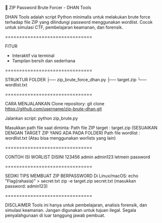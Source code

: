 🔐 ZIP Password Brute Forcer - DHAN Tools

DHAN Tools adalah script Python minimalis untuk melakukan brute force terhadap file ZIP yang dilindungi password menggunakan wordlist. Cocok untuk simulasi CTF, pembelajaran keamanan, dan forensik.

===============================

FITUR
- Interaktif via terminal
- Tampilan bersih dan sederhana

===============================

STRUKTUR FOLDER
├── zip_brute_force_dhan.py
├── target.zip
└── wordlist.txt

===============================

CARA MENJALANKAN
Clone repository:
git clone https://github.com/username/zip-brute-dhan.git

Jalankan script:
python zip_brute.py

Masukkan path file saat diminta:
Path file ZIP target : target.zip (SESUAIKAN DENGAN TARGET ZIP YANG ADA PADA FOLDER)
Path file wordlist : wordlist.txt (Atau bisa menggunakan worlists yang lain)

===============================

CONTOH ISI WORLIST DISINI
123456
admin
admin123
letmein
password

===============================

SEDIKI TIPS MEMBUAT ZIP BERPASSWORD
Di Linux/macOS:
echo "Flag{rahasia}" > secret.txt
zip -e target.zip secret.txt
(masukkan password: admin123)

===============================

DISCLAIMER
Tools ini hanya untuk pembelajaran, analisis forensik, dan simulasi keamanan.
Jangan digunakan untuk tujuan ilegal. Segala penyalahgunaan di luar tanggung jawab pembuat.
